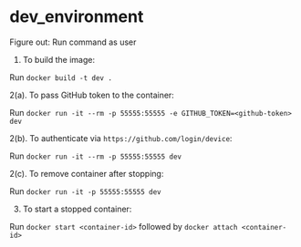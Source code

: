 # dev_environment


Figure out: Run command as user

1. To build the image:

Run `docker build -t dev .`

2(a). To pass GitHub token to the container:

Run `docker run -it --rm -p 55555:55555 -e GITHUB_TOKEN=<github-token> dev`

2(b). To authenticate via `https://github.com/login/device`:

Run `docker run -it --rm -p 55555:55555 dev`

2(c). To remove container after stopping:

Run `docker run -it -p 55555:55555 dev`

3. To start a stopped container:

Run `docker start <container-id>` followed by `docker attach <container-id>`
